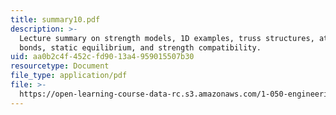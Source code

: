 ```yaml
---
title: summary10.pdf
description: >-
  Lecture summary on strength models, 1D examples, truss structures, atomic
  bonds, static equilibrium, and strength compatibility.
uid: aa0b2c4f-452c-fd90-13a4-959015507b30
resourcetype: Document
file_type: application/pdf
file: >-
  https://open-learning-course-data-rc.s3.amazonaws.com/1-050-engineering-mechanics-i-fall-2007/aa0b2c4f452cfd9013a4959015507b30_summary10.pdf
---
```


